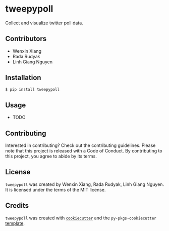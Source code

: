 # tweepypoll

Collect and visualize twitter poll data.

## Contributors

- Wenxin Xiang
- Rada Rudyak
- Linh Giang Nguyen 

## Installation

```bash
$ pip install tweepypoll
```

## Usage

- TODO

## Contributing

Interested in contributing? Check out the contributing guidelines. Please note that this project is released with a Code of Conduct. By contributing to this project, you agree to abide by its terms.

## License

`tweepypoll` was created by Wenxin Xiang, Rada Rudyak, Linh Giang Nguyen. It is licensed under the terms of the MIT license.

## Credits

`tweepypoll` was created with [`cookiecutter`](https://cookiecutter.readthedocs.io/en/latest/) and the `py-pkgs-cookiecutter` [template](https://github.com/py-pkgs/py-pkgs-cookiecutter).

